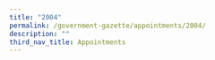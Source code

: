 ```yaml
---
title: "2004"
permalink: /government-gazette/appointments/2004/
description: ""
third_nav_title: Appointments
---
```

